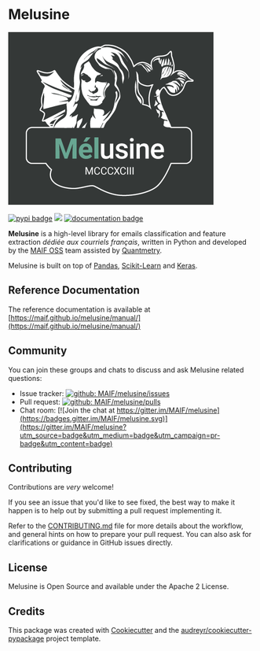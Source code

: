 # Melusine

<!-- <img src=`docs/_static/melusine.png` width=`200`/> -->
![](docs/_static/melusine.png)

[![pypi badge](https://img.shields.io/pypi/v/melusine.svg)](https://pypi.python.org/pypi/melusine)
[![](https://img.shields.io/travis/sachasamama/melusine.svg)](https://travis-ci.org/sachasamama/melusine)
[![documentation badge](https://readthedocs.org/projects/melusine/badge/?version=latest)](https://readthedocs.org/projects/melusine/)

**Melusine** is a high-level library for emails classification and feature
extraction *dédiée aux courriels français*, written in Python and developed by
the [MAIF OSS](https://maif.github.io/) team assisted by [Quantmetry](https://www.quantmetry.com/).

Melusine is built on top of [Pandas](https://pandas.pydata.org/),
[Scikit-Learn](https://scikit-learn.org/stable/)
and [Keras](https://keras.io/).


## Reference Documentation

The reference documentation is available at [https://maif.github.io/melusine/manual/](https://maif.github.io/melusine/manual/)

## Community
You can join these groups and chats to discuss and ask Melusine related questions:

- Issue tracker: [![github: MAIF/melusine/issues](https://img.shields.io/github/issues/MAIF/melusine.svg)](https://github.com/MAIF/melusine/issues)
- Pull request: [![github: MAIF/melusine/pulls](https://img.shields.io/github/issues-pr/MAIF/melusine.svg)](https://github.com/MAIF/melusine/pulls)
- Chat room: [![Join the chat at https://gitter.im/MAIF/melusine](https://badges.gitter.im/MAIF/melusine.svg)](https://gitter.im/MAIF/melusine?utm_source=badge&utm_medium=badge&utm_campaign=pr-badge&utm_content=badge)


## Contributing

Contributions are *very* welcome!

If you see an issue that you'd like to see fixed, the best way to make it happen is to help out by submitting a pull request implementing it.

Refer to the [CONTRIBUTING.md](https://github.com/MAIF/melusine/blob/master/.github/CONTRIBUTING.md) file for more details about the workflow,
and general hints on how to prepare your pull request. You can also ask for clarifications or guidance in GitHub issues directly.

## License

Melusine is Open Source and available under the Apache 2 License.


## Credits

This package was created with [Cookiecutter](https://github.com/audreyr/cookiecutter) and the [audreyr/cookiecutter-pypackage](https://github.com/audreyr/cookiecutter-pypackage) project template.
